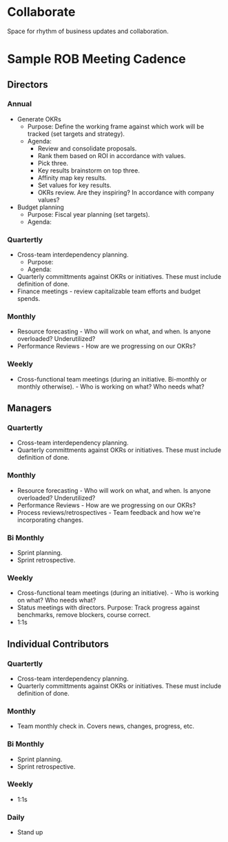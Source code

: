 # Collaborate
Space for rhythm of business updates and collaboration.

# Sample ROB Meeting Cadence

## Directors

### Annual 
- Generate OKRs
  - Purpose: Define the working frame against which work will be tracked (set targets and strategy).
  - Agenda: 
    - Review and consolidate proposals.
    - Rank them based on ROI in accordance with values.
    - Pick three.
    - Key results brainstorm on top three.
    - Affinity map key results.
    - Set values for key results.
    - OKRs review. Are they inspiring? In accordance with company values?
- Budget planning
  - Purpose: Fiscal year planning (set targets).
  - Agenda:

### Quartertly
- Cross-team interdependency planning.
  - Purpose: 
  - Agenda: 
- Quarterly committments against OKRs or initiatives. These must include definition of done. 
- Finance meetings - review capitalizable team efforts and budget spends.

### Monthly
- Resource forecasting - Who will work on what, and when. Is anyone overloaded? Underutilized?
- Performance Reviews - How are we progressing on our OKRs?

### Weekly
- Cross-functional team meetings (during an initiative. Bi-monthly or monthly otherwise). - Who is working on what? Who needs what? 

## Managers

### Quartertly
- Cross-team interdependency planning.
- Quarterly committments against OKRs or initiatives. These must include definition of done.

### Monthly
- Resource forecasting - Who will work on what, and when. Is anyone overloaded? Underutilized?
- Performance Reviews - How are we progressing on our OKRs?
- Process reviews/retrospectives - Team feedback and how we're incorporating changes.

### Bi Monthly
- Sprint planning.
- Sprint retrospective.

### Weekly
- Cross-functional team meetings (during an initiative). - Who is working on what? Who needs what? 
- Status meetings with directors. Purpose: Track progress against benchmarks, remove blockers, course correct.
- 1:1s


## Individual Contributors

### Quartertly
- Cross-team interdependency planning.
- Quarterly committments against OKRs or initiatives. These must include definition of done.

### Monthly
- Team monthly check in. Covers news, changes, progress, etc.

### Bi Monthly
- Sprint planning.
- Sprint retrospective.

### Weekly
- 1:1s

### Daily
- Stand up

